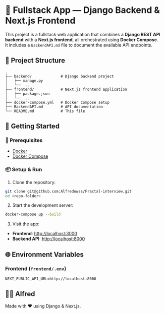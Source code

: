 # 🧩 Fullstack App — Django Backend & Next.js Frontend

This project is a fullstack web application that combines a **Django REST API backend** with a **Next.js frontend**, all orchestrated using **Docker Compose**. It includes a `BackendAPI.md` file to document the available API endpoints.

## 📁 Project Structure

```
.
├── backend/             # Django backend project
│   ├── manage.py
│   └── ...
├── frontend/            # Next.js frontend application
│   ├── package.json
│   └── ...
├── docker-compose.yml   # Docker Compose setup
├── BackendAPI.md        # API documentation
└── README.md            # This file
```

## 🚀 Getting Started

### 🔧 Prerequisites

- [Docker](https://www.docker.com/)
- [Docker Compose](https://docs.docker.com/compose/)

### 📦 Setup & Run

1. Clone the repository:

```bash
git clone git@github.com:Alfredowss/Fractal-interview.git
cd <repo-folder>
```

2. Start the development server:

```bash
docker-compose up --build
```

3. Visit the app:

- **Frontend**: [http://localhost:3000](http://localhost:3000)
- **Backend API**: [http://localhost:8000](http://localhost:8000)

## 🌐 Environment Variables

### Frontend (`frontend/.env`)

```env
NEXT_PUBLIC_API_URL=http://localhost:8000
```
## 👨‍💻 Alfred

Made with ❤️ using Django & Next.js.
